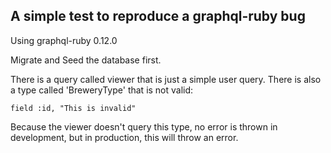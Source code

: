 ## A simple test to reproduce a graphql-ruby bug

Using graphql-ruby 0.12.0

Migrate and Seed the database first.

There is a query called viewer that is just a simple user query. There is also
a type called 'BreweryType' that is not valid:

`field :id, "This is invalid"`

Because the viewer doesn't query this type, no error is thrown in development,
but in production, this will throw an error.

